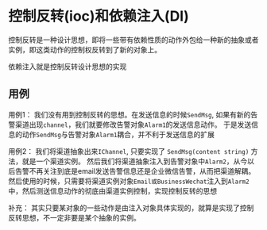 # 控制反转(ioc)和依赖注入(DI)
控制反转是一种设计思想，即将一些带有依赖性质的动作外包给一种新的抽象或者实例，即这类动作的控制权反转到了新的对象上。

依赖注入就是控制反转设计思想的实现

## 用例
用例1：
我们没有用到控制反转的思想。在发送信息的时候```SendMsg```, 如果有新的告警渠道出现```channel```，我们就要修改告警对象```Alarm1```的发送信息动作。 于是发送信息的动作```SendMsg```与告警对象```Alarm1```耦合，并不利于发送信息的扩展

用例2：
我们将渠道抽象出来```IChannel```, 只要实现了  ```SendMsg(content string)``` 方法，就是一个渠道实例。 然后我们将渠道抽象注入到告警对象中```Alarm2```，从今以后告警不再关注到底是email发送告警信息还是企业微信告警，从而把渠道解耦。
然后使用的时候，只需要将渠道实例对象```Email或BusinessWechat```注入到```Alarm2```中，然后测送信息动作的彻底由渠道实例控制，实现控制反转的思想

补充：
其实只要某对象的一些动作是由注入对象具体实现的，就算是实现了控制反转思想，不一定非要是某个抽象的实例。


